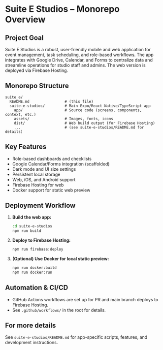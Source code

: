 # Suite E Studios – Monorepo Overview

## Project Goal
Suite E Studios is a robust, user-friendly mobile and web application for event management, task scheduling, and role-based workflows. The app integrates with Google Drive, Calendar, and Forms to centralize data and streamline operations for studio staff and admins. The web version is deployed via Firebase Hosting.

## Monorepo Structure

```
suite_e/
  README.md                # (this file)
  suite-e-studios/         # Main Expo/React Native/TypeScript app
    app/                   # Source code (screens, components, context, etc.)
    assets/                # Images, fonts, icons
    dist/                  # Web build output (for Firebase Hosting)
    ...                    # (see suite-e-studios/README.md for details)
```

## Key Features
- Role-based dashboards and checklists
- Google Calendar/Forms integration (scaffolded)
- Dark mode and UI size settings
- Persistent local storage
- Web, iOS, and Android support
- Firebase Hosting for web
- Docker support for static web preview

## Deployment Workflow
1. **Build the web app:**
   ```sh
   cd suite-e-studios
   npm run build
   ```
2. **Deploy to Firebase Hosting:**
   ```sh
   npm run firebase:deploy
   ```
3. **(Optional) Use Docker for local static preview:**
   ```sh
   npm run docker:build
   npm run docker:run
   ```

## Automation & CI/CD
- GitHub Actions workflows are set up for PR and main branch deploys to Firebase Hosting.
- See `.github/workflows/` in the root for details.

## For more details
See `suite-e-studios/README.md` for app-specific scripts, features, and development instructions. 